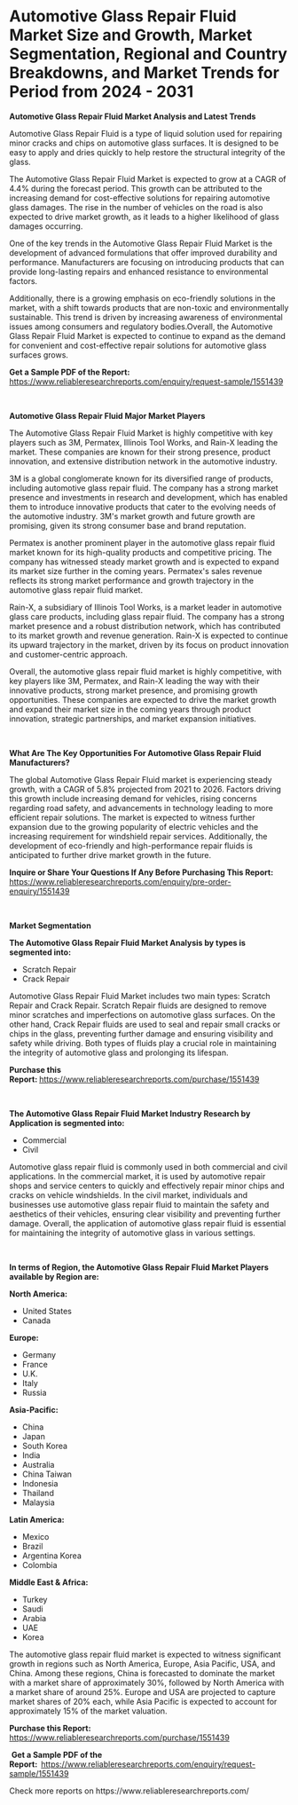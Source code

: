 <p><h1>Automotive Glass Repair Fluid Market Size and Growth, Market Segmentation, Regional and Country Breakdowns, and Market Trends for Period from 2024 -  2031</h1></p><p><strong>Automotive Glass Repair Fluid Market Analysis and Latest Trends</strong></p>
<p><p>Automotive Glass Repair Fluid is a type of liquid solution used for repairing minor cracks and chips on automotive glass surfaces. It is designed to be easy to apply and dries quickly to help restore the structural integrity of the glass.</p><p>The Automotive Glass Repair Fluid Market is expected to grow at a CAGR of 4.4% during the forecast period. This growth can be attributed to the increasing demand for cost-effective solutions for repairing automotive glass damages. The rise in the number of vehicles on the road is also expected to drive market growth, as it leads to a higher likelihood of glass damages occurring.</p><p>One of the key trends in the Automotive Glass Repair Fluid Market is the development of advanced formulations that offer improved durability and performance. Manufacturers are focusing on introducing products that can provide long-lasting repairs and enhanced resistance to environmental factors.</p><p>Additionally, there is a growing emphasis on eco-friendly solutions in the market, with a shift towards products that are non-toxic and environmentally sustainable. This trend is driven by increasing awareness of environmental issues among consumers and regulatory bodies.Overall, the Automotive Glass Repair Fluid Market is expected to continue to expand as the demand for convenient and cost-effective repair solutions for automotive glass surfaces grows.</p></p>
<p><strong>Get a Sample PDF of the Report:&nbsp;</strong> <a href="https://www.reliableresearchreports.com/enquiry/request-sample/1551439">https://www.reliableresearchreports.com/enquiry/request-sample/1551439</a></p>
<p>&nbsp;</p>
<p><strong>Automotive Glass Repair Fluid Major Market Players</strong></p>
<p><p>The Automotive Glass Repair Fluid Market is highly competitive with key players such as 3M, Permatex, Illinois Tool Works, and Rain-X leading the market. These companies are known for their strong presence, product innovation, and extensive distribution network in the automotive industry.</p><p>3M is a global conglomerate known for its diversified range of products, including automotive glass repair fluid. The company has a strong market presence and investments in research and development, which has enabled them to introduce innovative products that cater to the evolving needs of the automotive industry. 3M's market growth and future growth are promising, given its strong consumer base and brand reputation.</p><p>Permatex is another prominent player in the automotive glass repair fluid market known for its high-quality products and competitive pricing. The company has witnessed steady market growth and is expected to expand its market size further in the coming years. Permatex's sales revenue reflects its strong market performance and growth trajectory in the automotive glass repair fluid market.</p><p>Rain-X, a subsidiary of Illinois Tool Works, is a market leader in automotive glass care products, including glass repair fluid. The company has a strong market presence and a robust distribution network, which has contributed to its market growth and revenue generation. Rain-X is expected to continue its upward trajectory in the market, driven by its focus on product innovation and customer-centric approach.</p><p>Overall, the automotive glass repair fluid market is highly competitive, with key players like 3M, Permatex, and Rain-X leading the way with their innovative products, strong market presence, and promising growth opportunities. These companies are expected to drive the market growth and expand their market size in the coming years through product innovation, strategic partnerships, and market expansion initiatives.</p></p>
<p>&nbsp;</p>
<p><strong>What Are The Key Opportunities For Automotive Glass Repair Fluid Manufacturers?</strong></p>
<p><p>The global Automotive Glass Repair Fluid market is experiencing steady growth, with a CAGR of 5.8% projected from 2021 to 2026. Factors driving this growth include increasing demand for vehicles, rising concerns regarding road safety, and advancements in technology leading to more efficient repair solutions. The market is expected to witness further expansion due to the growing popularity of electric vehicles and the increasing requirement for windshield repair services. Additionally, the development of eco-friendly and high-performance repair fluids is anticipated to further drive market growth in the future.</p></p>
<p><strong>Inquire or Share Your Questions If Any Before Purchasing This Report:</strong> <a href="https://www.reliableresearchreports.com/enquiry/pre-order-enquiry/1551439">https://www.reliableresearchreports.com/enquiry/pre-order-enquiry/1551439</a></p>
<p>&nbsp;</p>
<p><strong>Market Segmentation</strong></p>
<p><strong>The Automotive Glass Repair Fluid Market Analysis by types is segmented into:</strong></p>
<p><ul><li>Scratch Repair</li><li>Crack Repair</li></ul></p>
<p><p>Automotive Glass Repair Fluid Market includes two main types: Scratch Repair and Crack Repair. Scratch Repair fluids are designed to remove minor scratches and imperfections on automotive glass surfaces. On the other hand, Crack Repair fluids are used to seal and repair small cracks or chips in the glass, preventing further damage and ensuring visibility and safety while driving. Both types of fluids play a crucial role in maintaining the integrity of automotive glass and prolonging its lifespan.</p></p>
<p><strong>Purchase this Report:&nbsp;</strong><a href="https://www.reliableresearchreports.com/purchase/1551439">https://www.reliableresearchreports.com/purchase/1551439</a></p>
<p>&nbsp;</p>
<p><strong>The Automotive Glass Repair Fluid Market Industry Research by Application is segmented into:</strong></p>
<p><ul><li>Commercial</li><li>Civil</li></ul></p>
<p><p>Automotive glass repair fluid is commonly used in both commercial and civil applications. In the commercial market, it is used by automotive repair shops and service centers to quickly and effectively repair minor chips and cracks on vehicle windshields. In the civil market, individuals and businesses use automotive glass repair fluid to maintain the safety and aesthetics of their vehicles, ensuring clear visibility and preventing further damage. Overall, the application of automotive glass repair fluid is essential for maintaining the integrity of automotive glass in various settings.</p></p>
<p>&nbsp;</p>
<p><strong>In terms of Region, the Automotive Glass Repair Fluid Market Players available by Region are:</strong></p>
<p>
    <p> <strong> North America: </strong>
        <ul>
            <li>United States</li>
            <li>Canada</li>
        </ul>
        </p> 
    <p> <strong> Europe: </strong>
        <ul>
            <li>Germany</li>
            <li>France</li>
            <li>U.K.</li>
            <li>Italy</li>
            <li>Russia</li>
        </ul>
        </p> 
    <p> <strong> Asia-Pacific: </strong>
        <ul>
            <li>China</li>
            <li>Japan</li>
            <li>South Korea</li>
            <li>India</li>
            <li>Australia</li>
            <li>China Taiwan</li>
            <li>Indonesia</li>
            <li>Thailand</li>
            <li>Malaysia</li>
        </ul>
        </p> 
    <p> <strong> Latin America: </strong>
        <ul>
            <li>Mexico</li>
            <li>Brazil</li>
            <li>Argentina Korea</li>
            <li>Colombia</li>
        </ul>
        </p> 
    <p> <strong> Middle East & Africa: </strong>
        <ul>
            <li>Turkey</li>
            <li>Saudi</li>
            <li>Arabia</li>
            <li>UAE</li>
            <li>Korea</li>
        </ul>
    </p>
    </p>
<p><p>The automotive glass repair fluid market is expected to witness significant growth in regions such as North America, Europe, Asia Pacific, USA, and China. Among these regions, China is forecasted to dominate the market with a market share of approximately 30%, followed by North America with a market share of around 25%. Europe and USA are projected to capture market shares of 20% each, while Asia Pacific is expected to account for approximately 15% of the market valuation.</p></p>
<p><strong>Purchase this Report: </strong><a href="https://www.reliableresearchreports.com/purchase/1551439">https://www.reliableresearchreports.com/purchase/1551439</a></p>
<p>&nbsp;<strong>Get a Sample PDF of the Report:&nbsp;&nbsp;</strong><a href="https://www.reliableresearchreports.com/enquiry/request-sample/1551439">https://www.reliableresearchreports.com/enquiry/request-sample/1551439</a></p>
<p><strong></strong></p>
<p>Check more reports on https://www.reliableresearchreports.com/</p>